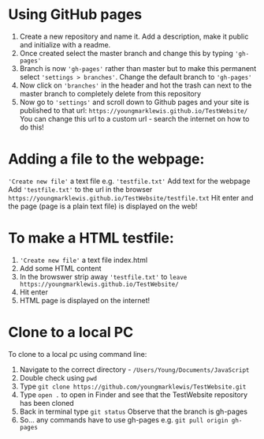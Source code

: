 # Using GitHub pages

1. Create a new repository and name it. Add a description, make it public and initialize with a readme.
1. Once created select the master branch and change this by typing `'gh-pages'`
1. Branch is now `'gh-pages'` rather than master but to make this permanent select `'settings > branches'`. Change the default branch to `'gh-pages'`
1. Now click on `'branches'` in the header and hot the trash can next to the master branch to completely delete from this repository
1. Now go to `'settings'` and scroll down to Github pages and your site is published to that url:
`https://youngmarklewis.github.io/TestWebsite/`
You can change this url to a custom url - search the internet on how to do this!

# Adding a file to the webpage:

`'Create new file'` a text file e.g. `'testfile.txt'`
Add text for the webpage
Add `'testfile.txt'` to the url in the browser `https://youngmarklewis.github.io/TestWebsite/testfile.txt`
Hit enter and the page (page is a plain text file) is displayed on the web!

# To make a HTML testfile:

1. `'Create new file'` a text file index.html
1. Add some HTML content
1. In the browswer strip away `'testfile.txt'` to `leave https://youngmarklewis.github.io/TestWebsite/`
1. Hit enter
1. HTML page is displayed on the internet!

# Clone to a local PC

To clone to a local pc using command line:
1. Navigate to the correct directory - `/Users/Young/Documents/JavaScript`
1. Double check using `pwd`
1. Type `git clone https://github.com/youngmarklewis/TestWebsite.git`
1. Type `open .` to open in Finder and see that the TestWebsite repository has been cloned
1. Back in terminal type `git status` Observe that the branch is gh-pages
1. So... any commands have to use gh-pages e.g. `git pull origin gh-pages`